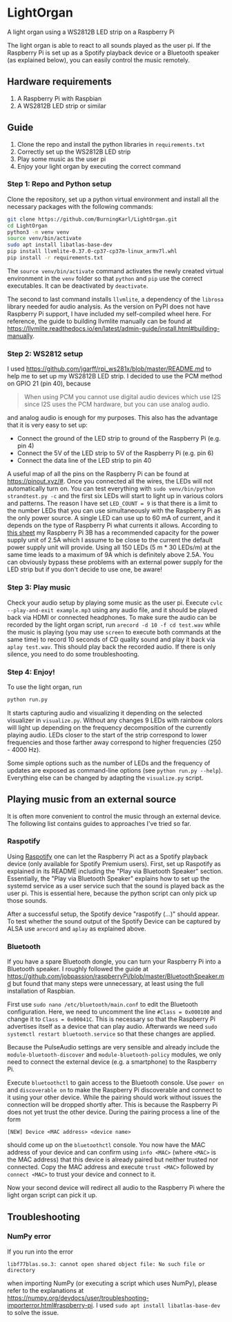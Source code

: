 # LightOrgan
A light organ using a WS2812B LED strip on a Raspberry Pi

The light organ is able to react to all sounds played as the user pi. If the Raspberry Pi is set up as a Spotify playback device or a Bluetooth speaker (as explained below), you can easily control the music remotely.

## Hardware requirements
1. A Raspberry Pi with Raspbian
1. A WS2812B LED strip or similar

## Guide
1. Clone the repo and install the python libraries in `requirements.txt`
1. Correctly set up the WS2812B LED strip
1. Play some music as the user pi
1. Enjoy your light organ by executing the correct command

### Step 1: Repo and Python setup
Clone the repository, set up a python virtual environment and install all the necessary packages with the following commands:
```bash
git clone https://github.com/BurningKarl/LightOrgan.git
cd LightOrgan
python3 -m venv venv
source venv/bin/activate
sudo apt install libatlas-base-dev
pip install llvmlite-0.37.0-cp37-cp37m-linux_armv7l.whl
pip install -r requirements.txt
```

The `source venv/bin/activate` command activates the newly created virtual environment in the `venv` folder so that `python` and `pip` use the correct executables.
It can be deactivated by `deactivate`.

The second to last command installs `llvmlite`, a dependency of the `librosa` library needed for audio analysis.
As the version on PyPI does not have Raspberry Pi support, I have included my self-compiled wheel here.
For reference, the guide to building llvmlite manually can be found at https://llvmlite.readthedocs.io/en/latest/admin-guide/install.html#building-manually.

### Step 2: WS2812 setup
I used https://github.com/jgarff/rpi_ws281x/blob/master/README.md to help me to set up my WS2812B LED strip. 
I decided to use the PCM method on GPIO 21 (pin 40), because 

> When using PCM you cannot use digital audio devices which use I2S since I2S uses the PCM hardware, but you can use analog audio.

and analog audio is enough for my purposes. 
This also has the advantage that it is very easy to set up: 

* Connect the ground of the LED strip to ground of the Raspberry Pi (e.g. pin 4)
* Connect the 5V of the LED strip to 5V of the Raspberry Pi (e.g. pin 6)
* Connect the data line of the LED strip to pin 40

A useful map of all the pins on the Raspberry Pi can be found at https://pinout.xyz/#.
Once you connected all the wires, the LEDs will not automatically turn on. 
You can test everything with `sudo venv/bin/python strandtest.py -c` and the first six LEDs will start to light up in various colors and patterns.
The reason I have set `LED_COUNT = 9` is that there is a limit to the number LEDs that you can use simultaneously with the Raspberry Pi as the only power source.
A single LED can use up to 60 mA of current, and it depends on the type of Raspberry Pi what currents it allows.
According to [this sheet](https://www.raspberrypi.org/documentation/hardware/raspberrypi/power/README.md) my Raspberry Pi 3B
has a recommended capacity for the power supply unit of 2.5A which I assume to be close to the current the default power supply unit will provide.
Using all 150 LEDs (5 m * 30 LEDs/m) at the same time leads to a maximum of 9A which is definitely above 2.5A.
You can obviously bypass these problems with an external power supply for the LED strip but if you don't decide to use one, be aware!

### Step 3: Play music
Check your audio setup by playing some music as the user pi.
Execute `cvlc --play-and-exit example.mp3` using any audio file, and it should be played back via HDMI or connected headphones.
To make sure the audio can be recorded by the light organ script, run `arecord -d 10 -f cd test.wav` while the music is playing (you may use `screen` to execute both commands at the same time) to record 10 seconds of CD quality sound and play it back via `aplay test.wav`.
This should play back the recorded audio. If there is only silence, you need to do some troubleshooting.

### Step 4: Enjoy!
To use the light organ, run
```bash
python run.py
```

It starts capturing audio and visualizing it depending on the selected visualizer in `visualize.py`.
Without any changes 9 LEDs with rainbow colors will light up depending on the frequency decomposition of the currently playing audio.
LEDs closer to the start of the strip correspond to lower frequencies and those farther away correspond to higher frequencies (250 - 4000 Hz).

Some simple options such as the number of LEDs and the frequency of updates are exposed as command-line options (see `python run.py --help`).
Everything else can be changed by adapting the `visualize.py` script.

## Playing music from an external source

It is often more convenient to control the music through an external device.
The following list contains guides to approaches I've tried so far.

### Raspotify
Using [Raspotify](https://github.com/dtcooper/raspotify) one can let the Raspberry Pi act as a Spotify playback device (only available for Spotify Premium users).
First, set up Raspotify as explained in its README including the "Play via Bluetooth Speaker" section.
Essentially, the "Play via Bluetooth Speaker" explains how to set up the systemd service as a user service such that the sound is played back as the user pi.
This is essential here, because the python script can only pick up those sounds.

After a successful setup, the Spotify device "raspotify (...)" should appear.
To test whether the sound output of the Spotify Device can be captured by ALSA use `arecord` and `aplay` as explained above.

### Bluetooth
If you have a spare Bluetooth dongle, you can turn your Raspberry Pi into a Bluetooth speaker.
I roughly followed the guide at https://github.com/jobpassion/raspberryPi/blob/master/BluetoothSpeaker.md but found that many steps were unnecessary, at least using the full installation of Raspbian.

First use `sudo nano /etc/bluetooth/main.conf` to edit the Bluetooth configuration.
Here, we need to uncomment the line `#Class = 0x000100` and change it to `Class = 0x00041C`.
This is necessary so that the Raspberry Pi advertises itself as a device that can play audio.
Afterwards we need `sudo systemctl restart bluetooth.service` so that these changes are applied.

Because the PulseAudio settings are very sensible and already include the `module-bluetooth-discover` and `module-bluetooth-policy` modules, we only need to connect the external device (e.g. a smartphone) to the Raspberry Pi.

Execute `bluetoothctl` to gain access to the Bluetooth console.
Use `power on` and `discoverable on` to make the Raspberry Pi discoverable and connect to it using your other device.
While the pairing should work without issues the connection will be dropped shortly after.
This is because the Raspberry Pi does not yet trust the other device.
During the pairing process a line of the form
```
[NEW] Device <MAC address> <device name>
```
should come up on the `bluetoothctl` console.
You now have the MAC address of your device and can confirm using `info <MAC>` (where `<MAC>` is the MAC address) that this device is already paired but neither trusted nor connected.
Copy the MAC address and execute `trust <MAC>` followed by `connect <MAC>` to trust your device and connect to it.

Now your second device will redirect all audio to the Raspberry Pi where the light organ script can pick it up.

## Troubleshooting

### NumPy error
If you run into the error
```
libf77blas.so.3: cannot open shared object file: No such file or directory
```
when importing NumPy (or executing a script which uses NumPy), please refer to the explanations at https://numpy.org/devdocs/user/troubleshooting-importerror.html#raspberry-pi.
I used `sudo apt install libatlas-base-dev` to solve the issue.

